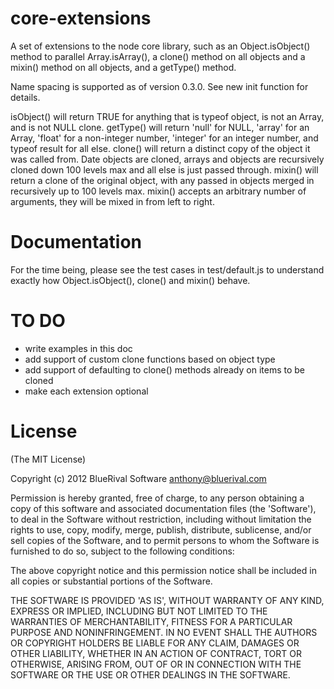 core-extensions
====================

A set of extensions to the node core library, such as an Object.isObject()
method to parallel Array.isArray(), a clone() method on all objects and a
mixin() method on all objects, and a getType() method.

Name spacing is supported as of version 0.3.0. See new init function for details.

isObject() will return TRUE for anything that is typeof object, is not an Array, and is not NULL
clone.
getType() will return 'null' for NULL, 'array' for an Array, 'float' for a non-integer number, 'integer' for an integer number, and typeof result for all else.
clone() will return a distinct copy of the object it was called from. Date objects are cloned, arrays and objects are recursively cloned down 100 levels max and all else is just passed through.
mixin() will return a clone of the original object, with any passed in objects merged in recursively up to 100 levels max. mixin() accepts an arbitrary number of arguments, they will be mixed in from left to right.

Documentation
====================

For the time being, please see the test cases in test/default.js to understand
exactly how Object.isObject(), clone() and mixin() behave.


TO DO
====================

- write examples in this doc
- add support of custom clone functions based on object type
- add support of defaulting to clone() methods already on items to be cloned
- make each extension optional


License
====================

(The MIT License)

Copyright (c) 2012 BlueRival Software <anthony@bluerival.com>

Permission is hereby granted, free of charge, to any person obtaining a copy of this software and associated documentation
files (the 'Software'), to deal in the Software without restriction, including without limitation the rights to use, copy,
modify, merge, publish, distribute, sublicense, and/or sell copies of the Software, and to permit persons to whom the Software
is furnished to do so, subject to the following conditions:

The above copyright notice and this permission notice shall be included in all copies or substantial portions of the Software.

THE SOFTWARE IS PROVIDED 'AS IS', WITHOUT WARRANTY OF ANY KIND, EXPRESS OR IMPLIED, INCLUDING BUT NOT LIMITED TO THE WARRANTIES
OF MERCHANTABILITY, FITNESS FOR A PARTICULAR PURPOSE AND NONINFRINGEMENT. IN NO EVENT SHALL THE AUTHORS OR COPYRIGHT HOLDERS
BE LIABLE FOR ANY CLAIM, DAMAGES OR OTHER LIABILITY, WHETHER IN AN ACTION OF CONTRACT, TORT OR OTHERWISE, ARISING FROM,
OUT OF OR IN CONNECTION WITH THE SOFTWARE OR THE USE OR OTHER DEALINGS IN THE SOFTWARE.

